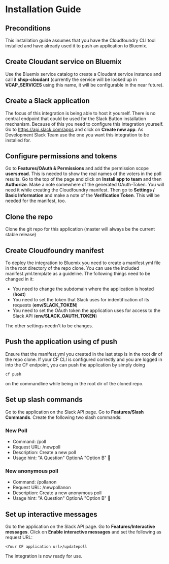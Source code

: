 # Installation Guide #

## Preconditions ##

This installation guide assumes that you have the Cloudfoundry CLI tool
installed and have already used it to push an application to Bluemix.

## Create Cloudant service on Bluemix ##

Use the Bluemix service catalog to create a Cloudant service instance and call
it **shsp-cloudant** (currently the service will be looked up in **VCAP_SERVICES**
using this name, it will be configurable in the near future).

## Create a Slack application ##

The focus of this integration is being able to host it yourself. There is no
central endpoint that could be used for the Slack Button installation
mechanism. Because of this you need to configure this integration yourself. Go
to https://api.slack.com/apps and click on **Create new app**. As Development
Slack Team use the one you want this integration to be installed for.

## Configure permissions and tokens ##
Go to **Features/OAuth & Permissions** and
add the permission scope **users:read**. This is needed to show the real names
of the voters in the poll results. Go to the top of the page and click on
**Install app to team** and then **Authorize**. Make a note somewhere of the
generated OAuth-Token. You will need it while creating the Cloudfoundry
manifest. Then go to **Settings / Basic Information** and make a note of the
**Verification Token**. This will be needed for the manifest, too.

## Clone the repo ##

Clone the git repo for this application (master will always be the current
stable release)

## Create Cloudfoundry manifest ##

To deploy the integration to Bluemix you need to create a manifest.yml file in
the root directory of the repo clone. You can use the included
manifest.yml.template as a guideline. The following things need to be changed in
it:

- You need to change the subdomain where the
application is hosted (**host**) 
- You need to set the token that Slack uses for
indentification of its requests (**env/SLACK_TOKEN**) 
- You need to set the OAuth
token the application uses for access to the Slack API (**env/SLACK_OAUTH_TOKEN**)

The other settings needn't to be changes.

## Push the application using cf push ##

Ensure that the manifest.yml you created in the last step is in the root dir
of the repo clone. If your CF CLI is configured correctly and you are logged
in into the CF endpoint, you can push the application by simply doing

	cf push

on the commandline while being in the root dir of the cloned repo.


## Set up slash commands ##

Go to the application on the Slack API page. Go to **Features/Slash Commands**.
Create the following two slash commands:

### New Poll ###

- Command: /poll
- Request URL: <Your CF application url>/newpoll
- Description: Create a new poll
- Usage hint: "A Question" OptionA "Option B" :cake:

### New anonymous poll ###

- Command: /pollanon
- Request URL: <Your CF application url>/newpollanon
- Description: Create a new anonymous poll
- Usage hint: "A Question" OptionA "Option B" :cake:

## Set up interactive messages ##

Go to the application on the Slack API page. Go to **Features/Interactive messages**.
Click on **Enable interactive messages** and set the following as request URL:

	<Your CF application url>/updatepoll

The integration is now ready for use.

